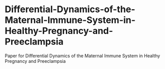 # Differential-Dynamics-of-the-Maternal-Immune-System-in-Healthy-Pregnancy-and-Preeclampsia
Paper for Differential Dynamics of the Maternal Immune System in Healthy Pregnancy and Preeclampsia
